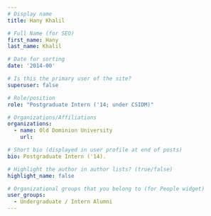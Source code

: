 ```yaml
---
# Display name
title: Hany Khalil

# Full Name (for SEO) 
first_name: Hany
last_name: Khalil

# Date for sorting
date: '2014-00'

# Is this the primary user of the site?
superuser: false

# Role/position
role: "Postgraduate Intern ('14; under CSIDM)"

# Organizations/Affiliations
organizations:
  - name: Old Dominion University
    url: 

# Short bio (displayed in user profile at end of posts)
bio: Postgraduate Intern ('14). 

# Highlight the author in author lists? (true/false)
highlight_name: false

# Organizational groups that you belong to (for People widget)
user_groups:
  - Undergraduate / Intern Alumni
---
```

